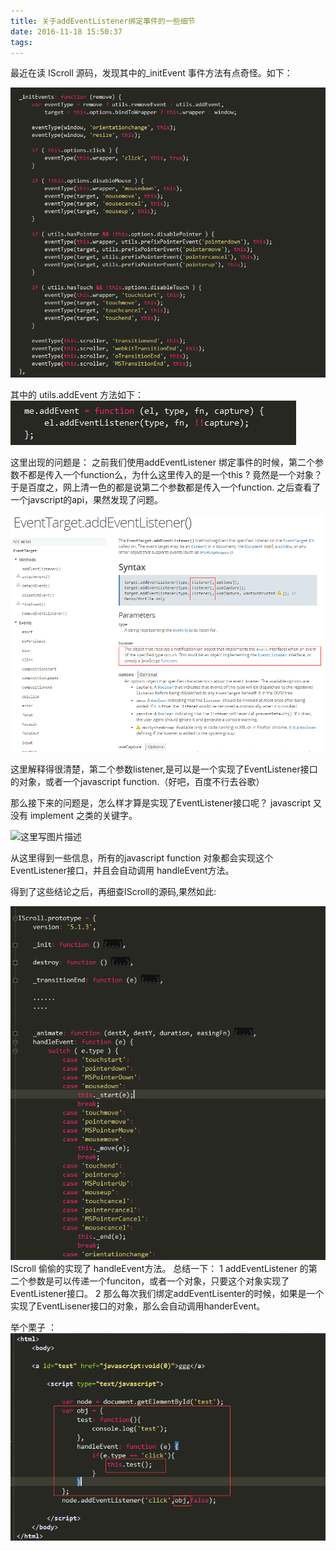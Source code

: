 ```yaml
---
title: 关于addEventListener绑定事件的一些细节
date: 2016-11-18 15:50:37
tags:
---
```

最近在读 IScroll 源码，发现其中的_initEvent 事件方法有点奇怪。如下：

![这里写图片描述](/postimg/20161118152848077.png)

其中的 utils.addEvent 方法如下：
![这里写图片描述](/postimg/20161118152921077.png)

这里出现的问题是：
之前我们使用addEventListener 绑定事件的时候，第二个参数不都是传入一个function么，为什么这里传入的是一个this ? 竟然是一个对象？
于是百度之，网上清一色的都是说第二个参数都是传入一个function.
之后查看了一个javscript的api，果然发现了问题。

![这里写图片描述](/postimg/20161118153238485.png)

这里解释得很清楚，第二个参数listener,是可以是一个实现了EventListener接口的对象，或者一个javascript function.（好吧，百度不行去谷歌）

那么接下来的问题是，怎么样才算是实现了EventListener接口呢？ javascript 又没有 implement 之类的关键字。

![这里写图片描述](/post/img/20161118153604896.png)

从这里得到一些信息，所有的javascript function 对象都会实现这个EventListener接口，并且会自动调用
handleEvent方法。

得到了这些结论之后，再细查IScroll的源码,果然如此:

![这里写图片描述](/postimg/20161118154050832.png)
IScroll 偷偷的实现了  handleEvent方法。
总结一下：
1 addEventListener 的第二个参数是可以传递一个funciton，或者一个对象，只要这个对象实现了EventListener接口。
2 那么每次我们绑定addEventLisenter的时候，如果是一个实现了EventLisener接口的对象，那么会自动调用handerEvent。

举个栗子 ：
![这里写图片描述](/postimg/20161118154923617.png)